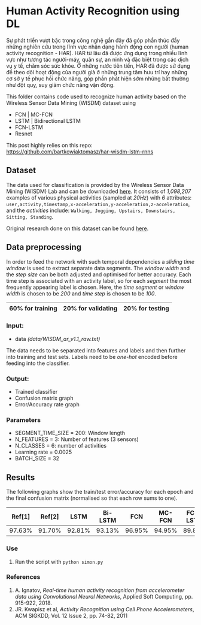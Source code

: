
# Human Activity Recognition using DL

Sự phát triển vượt bậc trong công nghệ gần đây đã góp phần thúc đẩy những nghiên cứu trong lĩnh vực nhận dạng hành động con người (human activity recognition - HAR). HAR từ lâu đã được ứng dụng trong nhiều lĩnh vực như tương tác người-máy, quân sự, an ninh và đặc biệt trong các dịch vụ y tế, chăm sóc sức khỏe. Ở những nước tiên tiến, HAR đã được sử dụng để theo dõi hoạt động của người già ở những trung tâm hưu trí hay những cơ sở y tế phục hồi chức năng, góp phần phát hiện sớm những bất thường như đột quỵ, suy giảm chức năng vận động.

This folder contains code used to recognize human activity based on the Wireless Sensor Data Mining (WISDM) dataset using 
- FCN      | MC-FCN
- LSTM     | Bidirectional LSTM
- FCN-LSTM
- Resnet

This post highly relies on this repo: https://github.com/bartkowiaktomasz/har-wisdm-lstm-rnns

## Dataset
The data used for classification is provided by the Wireless Sensor Data Mining (WISDM) Lab and can be downloaded  [here](http://www.cis.fordham.edu/wisdm/dataset.php).
It consists of _1,098,207_ examples of various physical activities (sampled at _20Hz_) with _6_ attributes:
`user,activity,timestamp,x-acceleration,y-acceleration,z-acceleration`, and the _activities_ include: `Walking, Jogging, Upstairs, Downstairs, Sitting, Standing`. 

Original research done on this dataset can be found [here](http://www.cis.fordham.edu/wisdm/public_files/sensorKDD-2010.pdf).

##  Data preprocessing
In order to feed the network with such temporal dependencies a _sliding time window_ is used to extract separate data segments. The _window width_ and the _step size_ can be both adjusted and optimised for better accuracy. Each time step is associated with an activity label, so for each _segment_ the most frequently appearing label is chosen. Here, the _time segment_ or _window width_ is chosen to be _200_ and _time step_ is chosen to be _100_.

 |60% for training | 20% for validating | 20% for testing|
 |-----------------|--------------------|----------------|

### Input:
- data _(data/WISDM_ar_v1.1_raw.txt)_

The data needs to be separated into features and labels and then further into training and test sets. Labels need to be _one-hot_ encoded before feeding into the classifier.

### Output:
- Trained classifier
- Confusion matrix graph
- Error/Accuracy rate graph

### Parameters
- SEGMENT_TIME_SIZE = 200: Window length
- N_FEATURES = 3: Number of features (3 sensors)
- N_CLASSES = 6: number of activities
- Learning rate = 0.0025
- BATCH_SIZE = 32

## Results
The following graphs show the train/test error/accuracy for each epoch and the final confusion matrix (normalised so that each row sums to one).

| Ref[1] | Ref[2] |   LSTM  |Bi-LSTM | FCN     | MC-FCN  |FCN-LSTM | Resnet  |
|--------|--------|---------|--------|---------|---------|---------|---------|
| 97.63% |  91.70%| 92.81%| 93.13% | 96.95%  | 94.95%  | 89.85%  |  98.82% |

### Use
1. Run the script with  `python simon.py`

### References
1. A. Ignatov, *Real-time human activity recognition from accelerometer data using Convolutional Neural Networks*, Applied Soft Computing, pp. 915-922, 2018.
2. JR. Kwapisz et al, *Activity Recognition using Cell Phone Accelerometers*, ACM SIGKDD, Vol. 12 Issue 2, pp. 74-82, 2011
